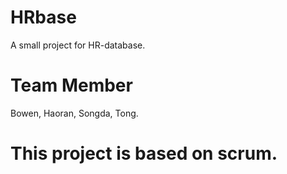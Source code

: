 # HRbase
A small project for HR-database.

# Team Member
Bowen, Haoran, Songda, Tong.

# This project is based on scrum.
